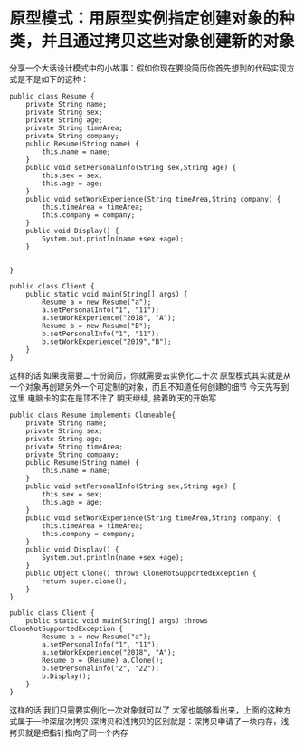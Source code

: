 # 原型模式：用原型实例指定创建对象的种类，并且通过拷贝这些对象创建新的对象
分享一个大话设计模式中的小故事：假如你现在要投简历你首先想到的代码实现方式是不是如下的这种：
```
public class Resume {
	private String name;
	private String sex;
	private String age;
	private String timeArea;
	private String company;
	public Resume(String name) {
		this.name = name;
	}
	public void setPersonalInfo(String sex,String age) {
		this.sex = sex;
		this.age = age;
	}
	public void setWorkExperience(String timeArea,String company) {
		this.timeArea = timeArea;
		this.company = company;
	}
	public void Display() {
		System.out.println(name +sex +age);
	}
	
	
}
```
```
public class Client {
	public static void main(String[] args) {
		Resume a = new Resume("a");
		a.setPersonalInfo("1", "11");
		a.setWorkExperience("2018", "A");
		Resume b = new Resume("B");
		b.setPersonalInfo("1", "11");
		b.setWorkExperience("2019","B");
	}
}
```
这样的话 如果我需要二十份简历，你就需要去实例化二十次
原型模式其实就是从一个对象再创建另外一个可定制的对象，而且不知道任何创建的细节
今天先写到这里 电脑卡的实在是顶不住了 明天继续,
接着昨天的开始写
```
public class Resume implements Cloneable{
	private String name;
	private String sex;
	private String age;
	private String timeArea;
	private String company;
	public Resume(String name) {
		this.name = name;
	}
	public void setPersonalInfo(String sex,String age) {
		this.sex = sex;
		this.age = age;
	}
	public void setWorkExperience(String timeArea,String company) {
		this.timeArea = timeArea;
		this.company = company;
	}
	public void Display() {
		System.out.println(name +sex +age);
	}
	public Object Clone() throws CloneNotSupportedException {
		return super.clone();
	}
}

```
```
public class Client {
	public static void main(String[] args) throws CloneNotSupportedException {
		Resume a = new Resume("a");
		a.setPersonalInfo("1", "11");
		a.setWorkExperience("2018", "A");
		Resume b = (Resume) a.Clone();
		b.setPersonalInfo("2", "22");
		b.Display();
	}
}
```
这样的话 我们只需要实例化一次对象就可以了
大家也能够看出来，上面的这种方式属于一种深层次拷贝
深拷贝和浅拷贝的区别就是：深拷贝申请了一块内存，浅拷贝就是把指针指向了同一个内存
